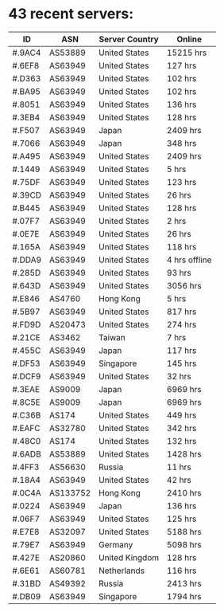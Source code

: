 # 43 recent servers:

| ID | ASN | Server Country | Online |
| ------ | ------ | ------ | ------ |
| #.9AC4 | AS53889 | United States | 15215 hrs |
| #.6EF8 | AS63949 | United States | 127 hrs |
| #.D363 | AS63949 | United States | 102 hrs |
| #.BA95 | AS63949 | United States | 102 hrs |
| #.8051 | AS63949 | United States | 136 hrs |
| #.3EB4 | AS63949 | United States | 128 hrs |
| #.F507 | AS63949 | Japan | 2409 hrs |
| #.7066 | AS63949 | Japan | 348 hrs |
| #.A495 | AS63949 | United States | 2409 hrs |
| #.1449 | AS63949 | United States | 5 hrs |
| #.75DF | AS63949 | United States | 123 hrs |
| #.39CD | AS63949 | United States | 26 hrs |
| #.B445 | AS63949 | United States | 128 hrs |
| #.07F7 | AS63949 | United States | 2 hrs |
| #.0E7E | AS63949 | United States | 26 hrs |
| #.165A | AS63949 | United States | 118 hrs |
| #.DDA9 | AS63949 | United States | 4 hrs offline |
| #.285D | AS63949 | United States | 93 hrs |
| #.643D | AS63949 | United States | 3056 hrs |
| #.E846 | AS4760 | Hong Kong | 5 hrs |
| #.5B97 | AS63949 | United States | 817 hrs |
| #.FD9D | AS20473 | United States | 274 hrs |
| #.21CE | AS3462 | Taiwan | 7 hrs |
| #.455C | AS63949 | Japan | 117 hrs |
| #.DF53 | AS63949 | Singapore | 145 hrs |
| #.DCF9 | AS63949 | United States | 32 hrs |
| #.3EAE | AS9009 | Japan | 6969 hrs |
| #.8C5E | AS9009 | Japan | 6969 hrs |
| #.C36B | AS174 | United States | 449 hrs |
| #.EAFC | AS32780 | United States | 342 hrs |
| #.48C0 | AS174 | United States | 132 hrs |
| #.6ADB | AS53889 | United States | 1428 hrs |
| #.4FF3 | AS56630 | Russia | 11 hrs |
| #.18A4 | AS63949 | United States | 42 hrs |
| #.0C4A | AS133752 | Hong Kong | 2410 hrs |
| #.0224 | AS63949 | Japan | 136 hrs |
| #.06F7 | AS63949 | United States | 125 hrs |
| #.E7E8 | AS32097 | United States | 5188 hrs |
| #.79E7 | AS63949 | Germany | 5098 hrs |
| #.427E | AS20860 | United Kingdom | 128 hrs |
| #.6E61 | AS60781 | Netherlands | 116 hrs |
| #.31BD | AS49392 | Russia | 2413 hrs |
| #.DB09 | AS63949 | Singapore | 1794 hrs |


